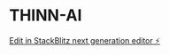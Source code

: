 # THINN-AI

[Edit in StackBlitz next generation editor ⚡️](https://stackblitz.com/~/github.com/Ai-Santhosh/THINN-AI)